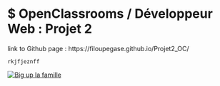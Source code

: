 <h1>$ OpenClassrooms / Développeur Web : Projet 2</h1>

<p>link to Github page :  https://filoupegase.github.io/Projet2_OC/</p>

<code>rkjfjeznff</code>

<a href="https://user.oc-static.com/upload/2019/04/12/15550721972967_Resume%20-%203.png" target="_blank">
<img src="https://user.oc-static.com/upload/2019/04/12/15550721972967_Resume%20-%203.png" alt="Big up la famille"/></a>
